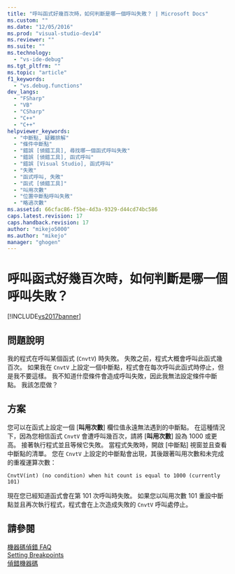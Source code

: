 ```yaml
---
title: "呼叫函式好幾百次時，如何判斷是哪一個呼叫失敗？ | Microsoft Docs"
ms.custom: ""
ms.date: "12/05/2016"
ms.prod: "visual-studio-dev14"
ms.reviewer: ""
ms.suite: ""
ms.technology: 
  - "vs-ide-debug"
ms.tgt_pltfrm: ""
ms.topic: "article"
f1_keywords: 
  - "vs.debug.functions"
dev_langs: 
  - "FSharp"
  - "VB"
  - "CSharp"
  - "C++"
  - "C++"
helpviewer_keywords: 
  - "中斷點, 疑難排解"
  - "條件中斷點"
  - "錯誤 [偵錯工具], 尋找哪一個函式呼叫失敗"
  - "錯誤 [偵錯工具], 函式呼叫"
  - "錯誤 [Visual Studio], 函式呼叫"
  - "失敗"
  - "函式呼叫, 失敗"
  - "函式 [偵錯工具]"
  - "叫用次數"
  - "位置中斷點呼叫失敗"
  - "略過次數"
ms.assetid: 66cfac86-f5be-4d3a-9329-d44cd74bc586
caps.latest.revision: 17
caps.handback.revision: 17
author: "mikejo5000"
ms.author: "mikejo"
manager: "ghogen"
---
```

# 呼叫函式好幾百次時，如何判斷是哪一個呼叫失敗？
[!INCLUDE[vs2017banner](../code-quality/includes/vs2017banner.md)]

## 問題說明  
 我的程式在呼叫某個函式 \(`CnvtV`\) 時失敗。  失敗之前，程式大概會呼叫此函式幾百次。  如果我在 `CnvtV` 上設定一個中斷點，程式會在每次呼叫此函式時停止，但是我不要這樣。  我不知道什麼條件會造成呼叫失敗，因此我無法設定條件中斷點。  我該怎麼做？  
  
## 方案  
 您可以在函式上設定一個 \[**叫用次數**\] 欄位值永遠無法遇到的中斷點。  在這種情況下，因為您相信函式 `CnvtV` 會遭呼叫幾百次，請將 \[**叫用次數**\] 設為 1000 或更高。  接著執行程式並且等候它失敗。  當程式失敗時，開啟 \[中斷點\] 視窗並且查看中斷點的清單。  您在 `CnvtV` 上設定的中斷點會出現，其後跟著叫用次數和未完成的重複運算次數：  
  
```  
CnvtV(int) (no condition) when hit count is equal to 1000 (currently 101)  
```  
  
 現在您已經知道函式會在第 101 次呼叫時失敗。  如果您以叫用次數 101 重設中斷點並且再次執行程式，程式會在上次造成失敗的 `CnvtV` 呼叫處停止。  
  
## 請參閱  
 [機器碼偵錯 FAQ](../debugger/debugging-native-code-faqs.md)   
 [Setting Breakpoints](http://msdn.microsoft.com/zh-tw/fe4eedc1-71aa-4928-962f-0912c334d583)   
 [偵錯機器碼](../debugger/debugging-native-code.md)